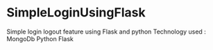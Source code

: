 # SimpleLoginUsingFlask
Simple login logout feature using Flask and python
Technology used : 
MongoDb 
Python
Flask
